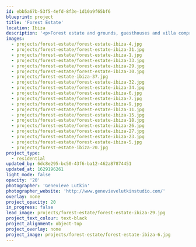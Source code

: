 ```yaml
---
id: ebb5a67b-53f5-4efd-8f3e-1d10a9f65bf6
blueprint: project
title: 'Forest Estate'
location: Ibiza
description: '<p>Forest estate and grounds, guesthouses and villa comprising 4 bedrooms in south-west Ibiza.<br></p>'
images:
  - projects/forest-estate/forest-estate-ibiza-4.jpg
  - projects/forest-estate/forest-estate-ibiza-31.jpg
  - projects/forest-estate/forest-estate-ibiza-1.jpg
  - projects/forest-estate/forest-estate-ibiza-33.jpg
  - projects/forest-estate/forest-estate-ibiza-29.jpg
  - projects/forest-estate/forest-estate-ibiza-30.jpg
  - projects/forest-estate-ibiza-37.jpg
  - projects/forest-estate/forest-estate-ibiza-32.jpg
  - projects/forest-estate/forest-estate-ibiza-34.jpg
  - projects/forest-estate/forest-estate-ibiza-6.jpg
  - projects/forest-estate/forest-estate-ibiza-7.jpg
  - projects/forest-estate/forest-estate-ibiza-9.jpg
  - projects/forest-estate/forest-estate-ibiza-11.jpg
  - projects/forest-estate/forest-estate-ibiza-15.jpg
  - projects/forest-estate/forest-estate-ibiza-18.jpg
  - projects/forest-estate/forest-estate-ibiza-26.jpg
  - projects/forest-estate/forest-estate-ibiza-27.jpg
  - projects/forest-estate/forest-estate-ibiza-23.jpg
  - projects/forest-estate/forest-estate-ibiza-5.jpg
  - projects/forest-estate-ibiza-20.jpg
project_type:
  - residential
updated_by: 6dc8e295-bc50-43f6-ba12-462a87874451
updated_at: 1629196261
light_mode: false
opacity: '20'
photographer: 'Genevieve Lutkin'
photographer_website: 'http://www.genevievelutkinstudio.com/'
overlay: none
project_opacity: 20
in_progress: false
lead_image: projects/forest-estate/forest-estate-ibiza-29.jpg
project_text_colour: text-black
project_alignment: object-top
project_overlay: none
project_image: projects/forest-estate/forest-estate-ibiza-6.jpg
---
```

